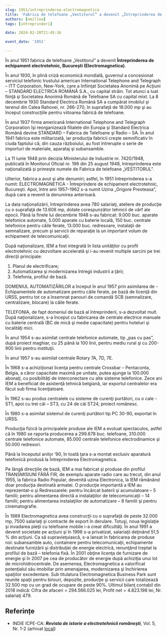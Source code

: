 ```yaml
---
slug: 1951/intreprinderea-electromagnetica
title: 'Fabrica de telefoane „Vestitorul” a devenit „Întreprinderea de echipament electrotehnic” (Electromagnetica)'
authors: [nmillea]
tags: [intreprinderi]

date: 2024-02-28T21:45:16

event_date: '1951'

---
```


În anul 1951 fabrica de telefoane „Vestitorul” a devenit **Întreprinderea de echipament electrotehnic, București (Electromagnetica)**.

<!-- truncate -->

În anul 1930, în plină criză economică mondială, guvernul a concesionat
serviciul telefonic trustului american International Telephone and Telegraph – ITT
Corporation, New-York, care a înfiinţat Societatea Anonimă pe Acţiuni –
STANDARD ELECTRICA ROMÂNĂ S.A., cu capital străin. Tot atunci a luat fiinţă şi
Societatea Anonimă Română de Telefoane SA cu capital mixt. La 8 decembrie
1930 Standard Electrica Română SA a cumpărat imobilul şi terenul din Calea
Rahovei, nr. 266-270, în suprafaţă de 18.000 mp şi au început construcţiile pentru
viitoarea fabrică de telefoane.

În anul 1937 firma americană International Telephone and Telegraph
Corporation îşi reorganizează filialele din Europa şi Standard Electrica Română
devine STANDARD – Fabrica de Telefoane şi Radio – SA. În anul 1941 fabrica
este militarizată, iar producţia fabricii creşte semnificativ în ciuda faptului că, din
cauza războiului, au fost întrerupte o serie de importuri de materiale, aparataj şi
subansamble.

La 11 iunie 1948 prin decizia Ministerului de Industrie nr. 7420/1948, publicată
în Monitorul Oficial nr. 196 din 25 august 1948, întreprinderea este naționalizată și primeşte numele de
Fabrica de telefoane „VESTITORUL”.

Ulterior, fabrica a avut şi alte denumiri; astfel,
în 1951 întreprinderea s-a numit: ELECTROMAGNETICA - Întreprindere de
echipament electrotehnic, Bucureşti. Apoi, între anii 1957–1962 s-a numit Uzina
„Grigore Preoteasa”, după care a revenit la denumirea anterioară.

La data naţionalizării, întreprinderea avea 780 salariaţi, ateliere de producţie cu
o suprafaţă de 13.608 mp, dotate corespunzător tehnicii de vârf ale epocii. Până la
finele lui decembrie 1948 s-au fabricat: 9.000 buc. aparate telefonice automate,
5.000 aparate cu baterie locală, 150 buc. centrale telefonice pentru căile ferate,
13.000 buc. redresoare, instalaţii de semnalizare, precum şi servicii de reparaţie la
un important volum de echipament de telecomunicaţii.

După naţionalizare, IEM a fost integrată în lista unităţilor cu profil electrotehnic
cu dezvoltare accelerată şi i-au revenit multiple sarcini pe trei direcţii principale:

1. Planul de electrificare;
2. Automatizarea şi modernizarea întregii industrii a ţării;
3. Telefonia, profilul de bază.

DOMENIUL AUTOMATIZĂRILOR a început în anul 1957 prin asimilarea de -
Echipamentele de automatizare pentru căile ferate, pe bază de licenţă din URSS,
pentru tot ce a însemnat panouri de comandă SCB (semnalizare, centralizare,
blocare) la căile ferate.

TELEFONIA, de fapt domeniul de bază al întreprinderii, s-a dezvoltat mult.
După naţionalizare, s-a început cu fabricarea de centrale electrice manuale cu
baterie centrală (BC de mică şi medie capacitate) pentru hoteluri şi localităţi mici.

În anul 1954 s-au asimilat centrale telefonice automate, tip „pas cu pas”, după
proiect maghiar, cu 25 până la 100 linii, pentru mediu rural şi cu 200-900 linii pentru
instituţii.

În anul 1957 s-au asimilat centrale Rotary 7A, 7D, 7E.

În 1968 s-a achiziţionat licenţa pentru centrale Crossbar – Pentaconta, Belgia, a
căror capacitate maximă pe unitate, putea ajunge la 100.000 abonaţi, cu posibilităţi
de interconectare cu alte sisteme telefonice. Zece ani IEM a beneficiat de asistenţă
tehnică belgiană, iar exportul centralelor era făcut sub firma licenţiatoare.

În 1962 s-au produs centralele cu sisteme de curenţi purtători, cu o cale - ST1,
apoi cu trei căi – ST3, cu 24 de căi ST24, proiect românesc.

În 1980 s-a asimilat sistemul de curenţi purtători tip PC 30-90, exportat în
URSS.

Producţia fizică la principalele produse ale IEM a evoluat spectaculos, astfel că
în 1980 se raporta producerea a 299.678 buc. telefoane, 310.000 centrale telefonice
automate, 85.000 centrale telefonice electrodinamice şi 50.000 redresori.

Până la începutul anilor ’90, în toată ţara s-a montat exclusiv aparatură
telefonică produsă la Întreprinderea Electromagnetica.

Pe lângă direcţiile de bază, IEM a mai fabricat şi produse din profilul
TRANSMISIUNI FĂRĂ FIR, de exemplu aparate radio care au trecut, din anul
1955, la fabrica Radio Popular, devenită uzina Electronica, la IEM rămânând doar
producţia destinată armatei.
O producţie importantă a IEM au reprezentat-o şi Redresoarele: pentru
încărcat baterii şi acumulatoare – 5 familii; pentru alimentarea directă a instalaţiilor
de telecomunicaţii – 14 familii; pentru alimentarea instalaţiilor de automatizare –
8 familii şi pentru cinematografie.

În 1989 Electromagnetica avea construcţii cu o suprafaţă de peste 32.000 mp,
7500 salariaţi şi contracte de export în derulare. Totuşi, noua legislaţie şi invadarea
pieţii cu telefoane mobile i-a creat dificultăţi. În anul 1991 a devenit societate pe
acţiuni şi în 1998 s-a privatizat, salariaţii deţinând 51,5 % din acţiuni. Ca să
supravieţuiască, s-a lansat în fabricarea de produse noi: subansamble auto,
containere pentru telecomunicaţii, echipamente destinate furnizării şi distribuţiei de
energie electrică, renunţând treptat la profilul de bază – telefonia fixă. În 2001 obţine
licenţa de furnizare de energie şi în 2007 pe cea de producător de energie după
achiziţia unui lot de microhidrocentrale. De asemenea, Electromagnetica a valorificat
potenţialul său imobiliar prin amenajarea, modernizarea şi închirierea spaţiilor
excedentare. Sub titulatura Electromagnetica Business Park sunt reunite spaţii
pentru birouri, depozite, producţie şi servicii care totalizează 32.500 mp cu un grad
de ocupare de peste 90%. Ultimul bilanţ contabil din 2018 indică: Cifra de afaceri =
294.566.025 lei, Profit net = 4.823.198 lei, Nr. salariaţi 479.

## Referințe

- INDIE ICPE-CA: _**Revista de istorie a electrotehnicii românești**_, Vol. 5, Nr. 1-2 (arhivat [local](https://cronica-it.github.io/arhiva/#2019))
